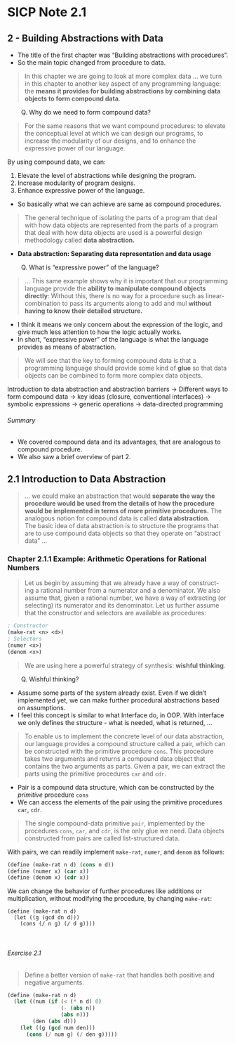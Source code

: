 # SICP Note 2.1
## 2 - Building Abstractions with Data
- The title of the first chapter was “Building abstractions with procedures”.  
- So the main topic changed from procedure to data.  

> In this chapter we are going to look at more complex data … we turn in this chapter to another key aspect of any programming language: the **means it provides for building abstractions by combining data objects to form compound data**.  

&nbsp;&nbsp;&nbsp;&nbsp;&nbsp;&nbsp;&nbsp;&nbsp;Q. Why do we need to form compound data?  

> For the same reasons that we want compound procedures: to elevate the conceptual level at which we can design our programs, to increase the modularity of our designs, and to enhance the expressive power of our language.  

By using compound data, we can:  
1. Elevate the level of abstractions while designing the program.  
2. Increase modularity of program designs.  
3. Enhance expressive power of the language.  

- So basically what we can achieve are same as compound procedures.  

> The general technique of isolating the parts of a program that deal with how data objects are represented from the parts of a program that deal with how data objects are used is a powerful design methodology called **data abstraction.**  

- **Data abstraction: Separating data representation and data usage**  

&nbsp;&nbsp;&nbsp;&nbsp;&nbsp;&nbsp;&nbsp;&nbsp;Q. What is “expressive power” of the language?  

> … This same example shows why it is important that our programming language provide the **ability to manipulate compound objects directly**: Without this, there is no way for a procedure such as linear-combination to pass its arguments along to add and mul **without having to know their detailed structure.**  

- I think it means we only concern about the expression of the logic, and give much less attention to how the logic actually works.  
- In short, “expressive power” of the language is what the language provides as means of abstraction.  

> We will see that the key to forming compound data is that a programming language should provide some kind of **glue** so that data objects can be combined to form more complex data objects.  

Introduction to data abstraction and abstraction barriers -> Different ways to form compound data -> key ideas (closure, conventional interfaces) -> symbolic expressions -> generic operations -> data-directed programming  

###### Summary
- We covered compound data and its advantages, that are analogous to compound procedure.  
- We also saw a brief overview of part 2.  

## 2.1 Introduction to Data Abstraction
> … we could make an abstraction that would **separate the way the procedure would be used from the details of how the procedure would be implemented in terms of more primitive procedures.** The analogous notion for compound data is called **data abstraction**.  
> The basic idea of data abstraction is to structure the programs that are to use compound data objects so that they operate on “abstract data” …  

### Chapter 2.1.1 Example: Arithmetic Operations for Rational Numbers

> Let us begin by assuming that we already have a way of construct- ing a rational number from a numerator and a denominator. We also assume that, given a rational number, we have a way of extracting (or selecting) its numerator and its denominator. Let us further assume that the constructor and selectors are available as procedures:  
```scheme
; Constructor
(make-rat <n> <d>)
; Selectors
(numer <x>)
(denom <x>)
```

> We are using here a powerful strategy of synthesis: **wishful thinking**.  

&nbsp;&nbsp;&nbsp;&nbsp;&nbsp;&nbsp;&nbsp;&nbsp;Q. Wishful thinking?  

- Assume some parts of the system already exist. Even if we didn’t implemented yet, we can make further procedural abstractions based on assumptions.  
- I feel this concept is similar to what Interface do, in OOP. With interface we only defines the structure - what is needed, what is returned, …  

> To enable us to implement the concrete level of our data abstraction, our language provides a compound structure called a pair, which can be constructed with the primitive procedure `cons`. This procedure takes two arguments and returns a compound data object that contains the two arguments as parts. Given a pair, we can extract the parts using the primitive procedures `car` and `cdr`.  

- Pair is a compound data structure, which can be constructed by the *primitive* procedure `cons`  
- We can access the elements of the pair using the primitive procedures `car`, `cdr`.  

> The single compound-data primitive `pair`, implemented by the procedures `cons`, `car`, and `cdr`, is the only glue we need. Data objects constructed from pairs are called list-structured data.  

With pairs, we can readily implement `make-rat`, `numer`, and `denom` as follows:  
```scheme
(define (make-rat n d) (cons n d))
(define (numer x) (car x))
(define (denom x) (cdr x))
```

We can change the behavior of further procedures like additions or multiplication, without modifying the procedure, by changing `make-rat`:  
```schemme
(define (make-rat n d)
  (let ((g (gcd dn d)))
    (cons (/ n g) (/ d g))))
```

<br>

###### Exercise 2.1

> Define a better version of `make-rat` that handles both positive and negative arguments.  

```scheme
(define (make-rat n d)
  (let ((num (if (< (* n d) 0)
                 (- (abs n))
                 (abs n)))
        (den (abs d)))
    (let ((g (gcd num den)))
      (cons (/ num g) (/ den g)))))
```

